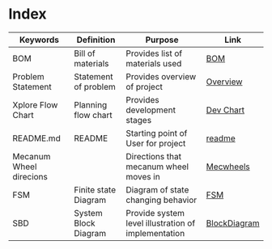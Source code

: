 # Index

|Keywords | Definition | Purpose  | Link  | 
|---|---|---|---|    
| BOM | Bill of materials  | Provides list of materials used  | [BOM](https://github.com/CPompey1/CSE-321-Project3/blob/main/docs/BOM.md)  | 
| Problem Statement  | Statement of problem  | Provides overview of project |[Overview](https://github.com/CPompey1/CSE-321-Project3/blob/main/docs/Problem_statement.md)  |   |   |   |
| Xplore Flow Chart | Planning flow chart  | Provides development stages  | [Dev Chart](https://github.com/CPompey1/CSE-321-Project3/blob/main/docs/Xplore_Flow_Chart)  |   |   |
| README.md | README |Starting point of User for project |[readme](https://github.com/CPompey1/CSE-321-Project3/blob/main/README.md) | | | 
| Mecanum Wheel direcions||Directions that mecanum wheel moves in  |[Mecwheels](https://github.com/CPompey1/CSE-321-Project3/blob/main/images/mecanumWheelDirections.png) || || |
| FSM|Finite state Diagram|Diagram of state changing behavior|[FSM](https://github.com/CPompey1/CSE-321-Project3/blob/main/images/Xplore_FSM) | | | 
| SBD|System Block Diagram|Provide system level illustration of implementation| [BlockDiagram](https://github.com/CPompey1/CSE-321-Project3/blob/main/images/"Xplore_Block_Diagram.png")| 